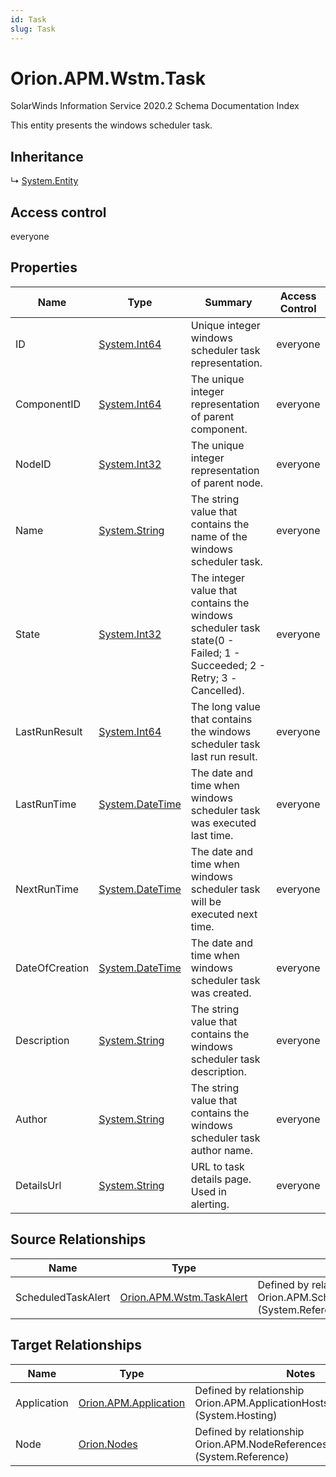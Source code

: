 ```yaml
---
id: Task
slug: Task
---
```


# Orion.APM.Wstm.Task

SolarWinds Information Service 2020.2 Schema Documentation Index

This entity presents the windows scheduler task.

## Inheritance

↳ [System.Entity](./../System/Entity)

## Access control

everyone

## Properties

| Name | Type | Summary | Access Control |
| ------ | ------ | ------ | ------ |
| ID | [System.Int64](https://docs.microsoft.com/en-us/dotnet/api/system.int64) | Unique integer windows scheduler task representation. | everyone |
| ComponentID | [System.Int64](https://docs.microsoft.com/en-us/dotnet/api/system.int64) | The unique integer representation of parent component. | everyone |
| NodeID | [System.Int32](https://docs.microsoft.com/en-us/dotnet/api/system.int32) | The unique integer representation of parent node. | everyone |
| Name | [System.String](https://docs.microsoft.com/en-us/dotnet/api/system.string) | The string value that contains the name of the windows scheduler task. | everyone |
| State | [System.Int32](https://docs.microsoft.com/en-us/dotnet/api/system.int32) | The integer value that contains the windows scheduler task state(0 - Failed; 1 - Succeeded; 2 - Retry; 3 -Cancelled). | everyone |
| LastRunResult | [System.Int64](https://docs.microsoft.com/en-us/dotnet/api/system.int64) | The long value that contains the windows scheduler task last run result. | everyone |
| LastRunTime | [System.DateTime](https://docs.microsoft.com/en-us/dotnet/api/system.datetime) | The date and time when windows scheduler task was executed last time. | everyone |
| NextRunTime | [System.DateTime](https://docs.microsoft.com/en-us/dotnet/api/system.datetime) | The date and time when windows scheduler task will be executed next time. | everyone |
| DateOfCreation | [System.DateTime](https://docs.microsoft.com/en-us/dotnet/api/system.datetime) | The date and time when windows scheduler task was created. | everyone |
| Description | [System.String](https://docs.microsoft.com/en-us/dotnet/api/system.string) | The string value that contains the windows scheduler task description. | everyone |
| Author | [System.String](https://docs.microsoft.com/en-us/dotnet/api/system.string) | The string value that contains the windows scheduler task author name. | everyone |
| DetailsUrl | [System.String](https://docs.microsoft.com/en-us/dotnet/api/system.string) | URL to task details page. Used in alerting. | everyone |

## Source Relationships

| Name | Type | Notes |
| ------ | ------ | ------ |
| ScheduledTaskAlert | [Orion.APM.Wstm.TaskAlert](./../Orion.APM.Wstm/TaskAlert) | Defined by relationship Orion.APM.ScheduledTaskAlertReferencesScheduledTask (System.Reference) |

## Target Relationships

| Name | Type | Notes |
| ------ | ------ | ------ |
| Application | [Orion.APM.Application](./../Orion.APM/Application) | Defined by relationship Orion.APM.ApplicationHostsScheduledTasks (System.Hosting) |
| Node | [Orion.Nodes](./../Orion/Nodes) | Defined by relationship Orion.APM.NodeReferencesScheduledTasks (System.Reference) |

